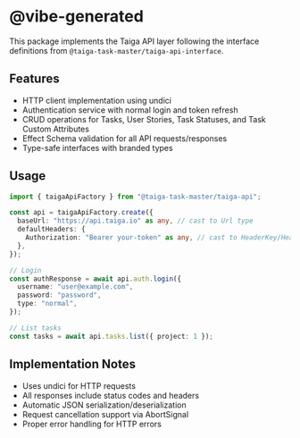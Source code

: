 # @vibe-generated

This package implements the Taiga API layer following the interface definitions from `@taiga-task-master/taiga-api-interface`.

## Features

- HTTP client implementation using undici
- Authentication service with normal login and token refresh
- CRUD operations for Tasks, User Stories, Task Statuses, and Task Custom Attributes
- Effect Schema validation for all API requests/responses
- Type-safe interfaces with branded types

## Usage

```typescript
import { taigaApiFactory } from "@taiga-task-master/taiga-api";

const api = taigaApiFactory.create({
  baseUrl: "https://api.taiga.io" as any, // cast to Url type
  defaultHeaders: {
    Authorization: "Bearer your-token" as any, // cast to HeaderKey/HeaderValue
  },
});

// Login
const authResponse = await api.auth.login({
  username: "user@example.com",
  password: "password",
  type: "normal",
});

// List tasks
const tasks = await api.tasks.list({ project: 1 });
```

## Implementation Notes

- Uses undici for HTTP requests
- All responses include status codes and headers
- Automatic JSON serialization/deserialization
- Request cancellation support via AbortSignal
- Proper error handling for HTTP errors
